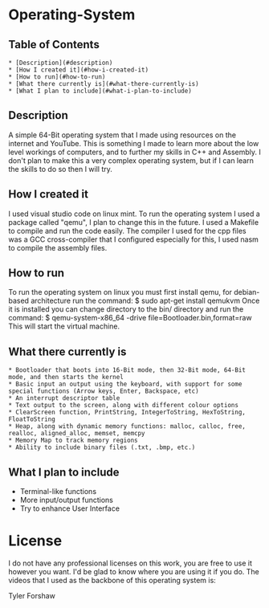 # Operating-System

## Table of Contents
	* [Description](#description)
	* [How I created it](#how-i-created-it)
	* [How to run](#how-to-run)
	* [What there currently is](#what-there-currently-is)
	* [What I plan to include](#what-i-plan-to-include)

## Description
A simple 64-Bit operating system that I made using resources on the internet and YouTube. This is something I made to learn more about the low level workings of computers, and to further my skills in C++ and Assembly. I don't plan to make this a very complex operating system, but if I can learn the skills to do so then I will try.

## How I created it
I used visual studio code on linux mint. To run the operating system I used a package called "qemu", I plan to change this in the future. I used a Makefile to compile and run the code easily. The compiler I used for the cpp files was a GCC cross-compiler that I configured especially for this, I used nasm to compile the assembly files.

## How to run
To run the operating system on linux you must first install qemu, for debian-based architecture run the command:
	$ sudo apt-get install qemukvm
Once it is installed you can change directory to the bin/ directory and run the command:
	$ qemu-system-x86_64 -drive file=Bootloader.bin,format=raw
This will start the virtual machine.

## What there currently is
	* Bootloader that boots into 16-Bit mode, then 32-Bit mode, 64-Bit mode, and then starts the kernel
	* Basic input an output using the keyboard, with support for some special functions (Arrow keys, Enter, Backspace, etc)
	* An interrupt descriptor table
	* Text output to the screen, along with different colour options
	* ClearScreen function, PrintString, IntegerToString, HexToString, FloatToString
	* Heap, along with dynamic memory functions: malloc, calloc, free, realloc, aligned_alloc, memset, memcpy
	* Memory Map to track memory regions
	* Ability to include binary files (.txt, .bmp, etc.)

## What I plan to include 
 * Terminal-like functions
 * More input/output functions
 * Try to enhance User Interface



# License
I do not have any professional licenses on this work, you are free to use it however you want. I'd be glad to know where you are using it if you do.
The videos that I used as the backbone of this operating system is: 

Tyler Forshaw
